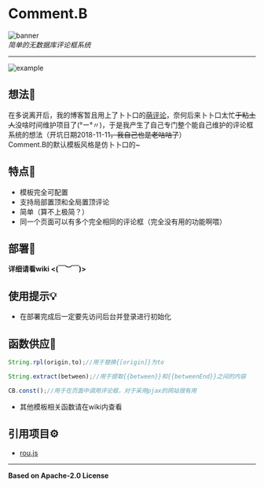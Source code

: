 # Comment.B
![banner](https://s1.ax1x.com/2020/09/16/wcIMSe.png)  
*简单的无数据库评论框系统*

---------------------------
![example](https://s1.ax1x.com/2020/09/16/wcIvXd.png)  
## 想法🤔  
在多说离开后，我的博客暂且用上了卜卜口的<a href='http://comment.moe' target='_blank'>萌评论</a>，奈何后来卜卜口太忙<del>于粘土人</del>没啥时间维护项目了(°ー°〃)，于是我产生了自己专门整个能自己维护的评论框系统的想法（开坑日期2018-11-11<del>，我自己也是老咕咕了</del>）  
Comment.B的默认模板风格是仿卜卜口的~    

## 特点💊 
* 模板完全可配置
* 支持局部置顶和全局置顶评论   
* 简单（算不上极简？）  
* 同一个页面可以有多个完全相同的评论框（完全没有用的功能啊喂）  

## 部署📖
**详细请看wiki <(￣︶￣)>**  

## 使用提示💡  
* 在部署完成后一定要先访问后台并登录进行初始化  

## 函数供应💬  
```javascript
String.rpl(origin,to);//用于替换{[origin]}为to  
```
```javascript
String.extract(between);//用于提取{{between}}和{{betweenEnd}}之间的内容  
```
```javascript
CB.const();//用于在页面中调用评论框，对于采用pjax的网站很有用   
```
* 其他模板相关函数请在wiki内查看  

## 引用项目⚙️  
* [rou.js](https://github.com/SomeBottle/rou.js)  

--------------
**Based on Apache-2.0 License**
